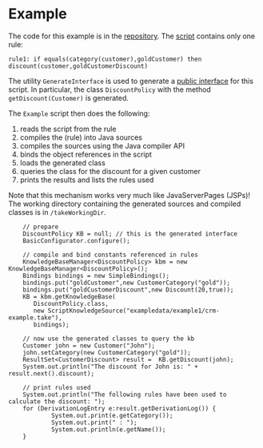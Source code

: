 # Example #

The code for this example is in the [repository](http://take.googlecode.com/svn/trunk/take/src/example/nz/org/take/compiler/example1/). The [script](http://take.googlecode.com/svn/trunk/take/src/example/nz/org/take/compiler/example1/crm-example.take) contains only one rule:

```
rule1: if equals(category(customer),goldCustomer) then discount(customer,goldCustomerDiscount) 
```

The utility `GenerateInterface` is used to generate a [public interface](http://take.googlecode.com/svn/trunk/take/src/example/nz/org/take/compiler/example1/spec/) for this script. In particular, the class `DiscountPolicy` with the method `getDiscount(Customer)` is generated.

The `Example` script then does the following:
  1. reads the script from the rule
  1. compiles the (rule) into Java sources
  1. compiles the sources using the Java compiler API
  1. binds the object references in the script
  1. loads the generated class
  1. queries the class for the discount for a given customer
  1. prints the results and lists the rules used

Note that this mechanism works very much like JavaServerPages (JSPs)! The working directory containing the generated sources and compiled classes is in `/takeWorkingDir`.

```
	// prepare
	DiscountPolicy KB = null; // this is the generated interface
	BasicConfigurator.configure();

	// compile and bind constants referenced in rules
	KnowledgeBaseManager<DiscountPolicy> kbm = new KnowledgeBaseManager<DiscountPolicy>();
	Bindings bindings = new SimpleBindings();		
	bindings.put("goldCustomer",new CustomerCategory("gold"));
	bindings.put("goldCustomerDiscount",new Discount(20,true));
	KB = kbm.getKnowledgeBase(
	   DiscountPolicy.class, 
	   new ScriptKnowledgeSource("exampledata/example1/crm-example.take"),
	   bindings);
		
	// now use the generated classes to query the kb
	Customer john = new Customer("John");
	john.setCategory(new CustomerCategory("gold"));
	ResultSet<CustomerDiscount> result =  KB.getDiscount(john);
	System.out.println("The discount for John is: " + result.next().discount);
	    
	// print rules used
	System.out.println("The following rules have been used to calculate the discount: ");
	for (DerivationLogEntry e:result.getDerivationLog()) {
	        System.out.print(e.getCategory());
	    	System.out.print(" : ");
	    	System.out.println(e.getName());
	}
	    
```